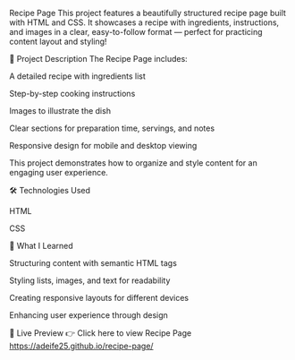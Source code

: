Recipe Page
This project features a beautifully structured recipe page built with HTML and CSS. It showcases a recipe with ingredients, instructions, and images in a clear, easy-to-follow format — perfect for practicing content layout and styling!

📄 Project Description
The Recipe Page includes:

A detailed recipe with ingredients list

Step-by-step cooking instructions

Images to illustrate the dish

Clear sections for preparation time, servings, and notes

Responsive design for mobile and desktop viewing

This project demonstrates how to organize and style content for an engaging user experience.

🛠️ Technologies Used

HTML

CSS

🌱 What I Learned

Structuring content with semantic HTML tags

Styling lists, images, and text for readability

Creating responsive layouts for different devices

Enhancing user experience through design

🚀 Live Preview
👉 Click here to view Recipe Page
https://adeife25.github.io/recipe-page/

